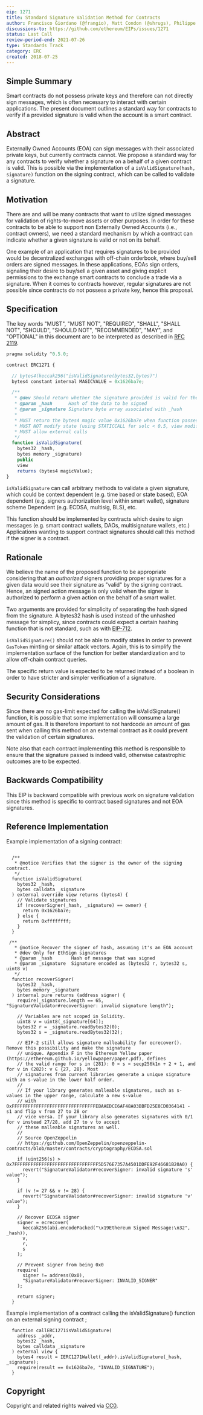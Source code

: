 ```yaml
---
eip: 1271
title: Standard Signature Validation Method for Contracts
author: Francisco Giordano (@frangio), Matt Condon (@shrugs), Philippe Castonguay (@PhABC), Amir Bandeali (@abandeali1), Jorge Izquierdo (@izqui), Bertrand Masius (@catageek)
discussions-to: https://github.com/ethereum/EIPs/issues/1271
status: Last Call
review-period-end: 2021-07-26
type: Standards Track
category: ERC
created: 2018-07-25
---
```


## Simple Summary
Smart contracts do not possess private keys and therefore can not directly sign messages, which is often necessary to interact with certain applications. The present document outlines a standard way for contracts to verify if a provided signature is valid when the account is a smart contract.

## Abstract
Externally Owned Accounts (EOA) can sign messages with their associated private keys, but currently contracts cannot. We propose a standard way for any contracts to verify whether a signature on a behalf of a given contract is valid. This is possible via the implementation of a `isValidSignature(hash, signature)` function on the signing contract, which can be called to validate a signature.

## Motivation

There are and will be many contracts that want to utilize signed messages for validation of rights-to-move assets or other purposes. In order for these contracts to be able to support non Externally Owned Accounts (i.e., contract owners), we need a standard mechanism by which a contract can indicate whether a given signature is valid or not on its behalf.

One example of an application that requires signatures to be provided would be decentralized exchanges with off-chain orderbook, where buy/sell orders are signed messages. In these applications, EOAs sign orders, signaling their desire to buy/sell a given asset and giving explicit permissions to the exchange smart contracts to conclude a trade via a signature. When it comes to contracts however, regular signatures are not possible since contracts do not possess a private key, hence this proposal.

## Specification

The key words "MUST", "MUST NOT", "REQUIRED", "SHALL", "SHALL NOT", "SHOULD", "SHOULD NOT", "RECOMMENDED", "MAY", and "OPTIONAL" in this document are to be interpreted as described in [RFC 2119](https://www.ietf.org/rfc/rfc2119.txt).

```javascript
pragma solidity ^0.5.0;

contract ERC1271 {

  // bytes4(keccak256("isValidSignature(bytes32,bytes)")
  bytes4 constant internal MAGICVALUE = 0x1626ba7e;

  /**
   * @dev Should return whether the signature provided is valid for the provided hash
   * @param _hash      Hash of the data to be signed
   * @param _signature Signature byte array associated with _hash
   *
   * MUST return the bytes4 magic value 0x1626ba7e when function passes.
   * MUST NOT modify state (using STATICCALL for solc < 0.5, view modifier for solc > 0.5)
   * MUST allow external calls
   */ 
  function isValidSignature(
    bytes32 _hash, 
    bytes memory _signature)
    public
    view 
    returns (bytes4 magicValue);
}
```

`isValidSignature` can call arbitrary methods to validate a given signature, which could be context dependent (e.g. time based or state based), EOA dependent (e.g. signers authorization level within smart wallet), signature scheme Dependent (e.g. ECDSA, multisig, BLS), etc.

This function should be implemented by contracts which desire to sign messages (e.g. smart contract wallets, DAOs, multisignature wallets, etc.) Applications wanting to support contract signatures should call this method if the signer is a contract.


## Rationale
We believe the name of the proposed function to be appropriate considering that an *authorized* signers providing proper signatures for a given data would see their signature as "valid" by the signing contract. Hence, an signed action message is only valid when the signer is authorized to perform a given action on the behalf of a smart wallet.

Two arguments are provided for simplicity of separating the hash signed from the signature. A bytes32 hash is used instead of the unhashed message for simplicy, since contracts could expect a certain hashing function that is not standard, such as with [EIP-712](https://eips.ethereum.org/EIPS/eip-712).

`isValidSignature()` should not be able to modify states in order to prevent `GasToken` minting or similar attack vectors. Again, this is to simplify the implementation surface of the function for better standardization and to allow off-chain contract queries.

The specific return value is expected to be returned instead of a boolean in order to have stricter and simpler verification of a signature.

## Security Considerations
Since there are no gas-limit expected for calling the isValidSignature() function, it is possible that some implementation will consume a large amount of gas. It is therefore important to not hardcode an amount of gas sent when calling this method on an external contract as it could prevent the validation of certain signatures.

Note also that each contract implementing this method is responsible to ensure that the signature passed is indeed valid, otherwise catastrophic outcomes are to be expected.

## Backwards Compatibility

This EIP is backward compatible with previous work on signature validation since this method is specific to contract based signatures and not EOA signatures.

## Reference Implementation

Example implementation of a signing contract:

```solidity

  /**
   * @notice Verifies that the signer is the owner of the signing contract.
   */
  function isValidSignature(
    bytes32 _hash,
    bytes calldata _signature
  ) external override view returns (bytes4) {
    // Validate signatures
    if (recoverSigner(_hash, _signature) == owner) {
      return 0x1626ba7e;
    } else {
      return 0xffffffff;
    }
  }

 /**
   * @notice Recover the signer of hash, assuming it's an EOA account
   * @dev Only for EthSign signatures
   * @param _hash       Hash of message that was signed
   * @param _signature  Signature encoded as (bytes32 r, bytes32 s, uint8 v)
   */
  function recoverSigner(
    bytes32 _hash,
    bytes memory _signature
  ) internal pure returns (address signer) {
    require(_signature.length == 65, "SignatureValidator#recoverSigner: invalid signature length");

    // Variables are not scoped in Solidity.
    uint8 v = uint8(_signature[64]);
    bytes32 r = _signature.readBytes32(0);
    bytes32 s = _signature.readBytes32(32);

    // EIP-2 still allows signature malleability for ecrecover(). Remove this possibility and make the signature
    // unique. Appendix F in the Ethereum Yellow paper (https://ethereum.github.io/yellowpaper/paper.pdf), defines
    // the valid range for s in (281): 0 < s < secp256k1n ÷ 2 + 1, and for v in (282): v ∈ {27, 28}. Most
    // signatures from current libraries generate a unique signature with an s-value in the lower half order.
    //
    // If your library generates malleable signatures, such as s-values in the upper range, calculate a new s-value
    // with 0xFFFFFFFFFFFFFFFFFFFFFFFFFFFFFFFEBAAEDCE6AF48A03BBFD25E8CD0364141 - s1 and flip v from 27 to 28 or
    // vice versa. If your library also generates signatures with 0/1 for v instead 27/28, add 27 to v to accept
    // these malleable signatures as well.
    //
    // Source OpenZeppelin
    // https://github.com/OpenZeppelin/openzeppelin-contracts/blob/master/contracts/cryptography/ECDSA.sol

    if (uint256(s) > 0x7FFFFFFFFFFFFFFFFFFFFFFFFFFFFFFF5D576E7357A4501DDFE92F46681B20A0) {
      revert("SignatureValidator#recoverSigner: invalid signature 's' value");
    }

    if (v != 27 && v != 28) {
      revert("SignatureValidator#recoverSigner: invalid signature 'v' value");
    }

    // Recover ECDSA signer
    signer = ecrecover(
      keccak256(abi.encodePacked("\x19Ethereum Signed Message:\n32", _hash)),
      v,
      r,
      s
    );

    // Prevent signer from being 0x0
    require(
      signer != address(0x0),
      "SignatureValidator#recoverSigner: INVALID_SIGNER"
    );

    return signer;
  }
```

Example implementation of a contract calling the isValidSignature() function on an external signing contract ;

```solidity
  function callERC1271isValidSignature(
    address _addr,
    bytes32 _hash,
    bytes calldata _signature
  ) external view {
    bytes4 result = IERC1271Wallet(_addr).isValidSignature(_hash, _signature);
    require(result == 0x1626ba7e, "INVALID_SIGNATURE");
  }
```


## Copyright
Copyright and related rights waived via [CC0](https://creativecommons.org/publicdomain/zero/1.0/).
